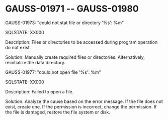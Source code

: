 # GAUSS-01971 -- GAUSS-01980<a name="EN-US_TOPIC_0302073145"></a>

GAUSS-01973: "could not stat file or directory '%s': %m"

SQLSTATE: XX000

Description: Files or directories to be accessed during program operation do not exist.

Solution: Manually create required files or directories. Alternatively, reinitialize the data directory.

GAUSS-01977: "could not open file '%s': %m"

SQLSTATE: XX000

Description: Failed to open a file.

Solution: Analyze the cause based on the error message. If the file does not exist, create one. If the permission is incorrect, change the permission. If the file is damaged, restore the file system or disk.

